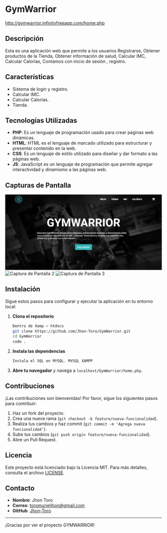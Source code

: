 # GymWarrior

http://gymwarrior.infinityfreeapp.com/home.php

## Descripción

Esta es una aplicación web que permite a los usuarios Registrarse, Obtener productos de la Tienda, Obtener información
de salud, Calcular IMC, Calcular Calorías, Contamos con inicio de sesión , registro.

## Características

- Sistema de login y registro.
- Calcular IMC.
- Calcular Calorías.
- Tienda.

## Tecnologías Utilizadas

- **PHP**: Es un lenguaje de programación usado para crear páginas web dinámicas.
- **HTML**: HTML es el lenguaje de marcado utilizado para estructurar y presentar contenido en la web.
- **CSS**: Es un lenguaje de estilo utilizado para diseñar y dar formato a las páginas web.
- **JS**: JavaScript es un lenguaje de programación que permite agregar interactividad y dinamismo a las páginas web.

## Capturas de Pantalla

![Captura de Pantalla 1](https://github.com/Jhon-Toro/GymWarrior/raw/main/fotos/Captura.PNG)
![Captura de Pantalla 2](https://github.com/Jhon-Toro/clima-app/raw/main/Clima3.PNG)
![Captura de Pantalla 3](https://github.com/Jhon-Toro/clima-app/raw/main/clima.PNG)



## Instalación

Sigue estos pasos para configurar y ejecutar la aplicación en tu entorno local:

1. **Clona el repositorio**
    ```bash
    Dentro de Xamp > htdocs
    git clone https://github.com/Jhon-Toro/GymWarrior.git
    cd GymWarrior
    code .
    ```

2. **Instala las dependencias**
    ```bash
    Instala el SQL en MYSQL. MYSQL XAMPP
    ```

3. **Abre tu navegador** y navega a `localhost/GymWarrior/home.php`.

## Contribuciones

¡Las contribuciones son bienvenidas! Por favor, sigue los siguientes pasos para contribuir:

1. Haz un fork del proyecto.
2. Crea una nueva rama (`git checkout -b feature/nueva-funcionalidad`).
3. Realiza tus cambios y haz commit (`git commit -m 'Agrega nueva funcionalidad'`).
4. Sube tus cambios (`git push origin feature/nueva-funcionalidad`).
5. Abre un Pull Request.

## Licencia

Este proyecto está licenciado bajo la Licencia MIT. Para más detalles, consulta el archivo [LICENSE](LICENSE).

## Contacto

- **Nombre**: Jhon Toro
- **Correo**: toromurieljhon@gmail.com
- **GitHub**: [Jhon-Toro](https://github.com/Jhon-Toro)

---

¡Gracias por ver el proyecto GYMWARRIOR!
